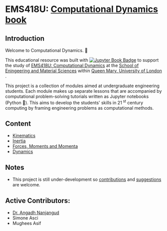 # EMS418U: [Computational Dynamics book](https://angadhn.github.io/ComputationalDynamics/kinematics/introduction.html)

## Introduction

Welcome to Computational Dynamics. 👋

This educational resource was built
with [![Jupyter Book Badge](https://raw.githubusercontent.com/cooperrc/computational-mechanics/8789a7efef5b6178f6e4a1f05e69babdb1438fc4/images/badge.svg)](https://cooperrc.github.io/computational-mechanics/README.html)
to support the study
of [EMS418U: Computational Dynamics](https://www.sems.qmul.ac.uk/ugadmissions/programmes/2021/yr1modules/#Computational%20mathematical%20modelling%202)
at
the [School of Eningeering and Material Sciences](https://www.sems.qmul.ac.uk/)
within
[Queen Mary, University of London](https://www.qmul.ac.uk/)
. 

This project is a collection of modules aimed
at undergraduate engineering students. Each module makes up separate lessons that
are accompanied by computational problem-solving tutorials
written as Jupyter notebooks (Python 🐍). This
aims to develop the students' skills in 21<sup>
st</sup> century computing by framing engineering
problems as computational methods.

## Content

- [Kinematics](https://angadhn.github.io/ComputationalDynamics/kinematics/introduction.html)
- [Inertia](https://angadhn.github.io/ComputationalDynamics/inertia/inertia-1.html)
- [Forces, Moments and Momenta](https://angadhn.github.io/ComputationalDynamics/forces-moments-momenta/forces-1.html)
- [Dynamics](https://angadhn.github.io/ComputationalDynamics/dynamics/dynamics-1.html)

## Notes

- This project is still under-development
  so [contributions](https://docs.github.com/en/pull-requests/collaborating-with-pull-requests/proposing-changes-to-your-work-with-pull-requests/about-pull-requests)
  and [suggestions](https://docs.github.com/en/issues/tracking-your-work-with-issues/about-issues) are welcome. 

## Active Contributors:

- [Dr. Angadh Nanjangud](https://www.sems.qmul.ac.uk/staff/a.nanjangud)
- Simone Asci
- Mughees Asif




